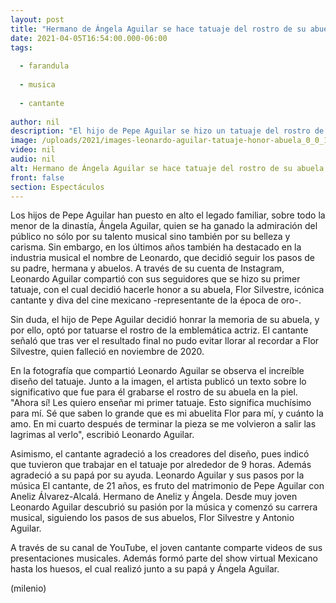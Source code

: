 ```yaml
---
layout: post
title: "Hermano de Ángela Aguilar se hace tatuaje del rostro de su abuela, Flor Silvestre"
date: 2021-04-05T16:54:00.000-06:00
tags:
  
  - farandula
  
  - musica
  
  - cantante
  
author: nil
description: "El hijo de Pepe Aguilar se hizo un tatuaje del rostro de su abuela, Flor Silvestre, para honrar su legado y carrera artística. "
image: /uploads/2021/images-leonardo-aguilar-tatuaje-honor-abuela_0_0_1200_747.jpg
video: nil
audio: nil
alt: Hermano de Ángela Aguilar se hace tatuaje del rostro de su abuela, Flor Silvestre
front: false
section: Espectáculos
---
```


Los hijos de Pepe Aguilar han puesto en alto el legado familiar, sobre todo la menor de la dinastía, Ángela Aguilar, quien se ha ganado la admiración del público no sólo por su talento musical sino también por su belleza y carisma. Sin embargo, en los últimos años también ha destacado en la industria musical el nombre de Leonardo, que decidió seguir los pasos de su padre, hermana y abuelos. A través de su cuenta de Instagram, Leonardo Aguilar compartió con sus seguidores que se hizo su primer tatuaje, con el cual decidió hacerle honor a su abuela, Flor Silvestre, icónica cantante y diva del cine mexicano -representante de la época de oro-. 

Sin duda, el hijo de Pepe Aguilar decidió honrar la memoria de su abuela, y por ello, optó por tatuarse el rostro de la emblemática actriz. El cantante señaló que tras ver el resultado final no pudo evitar llorar al recordar a Flor Silvestre, quien falleció en noviembre de 2020.  

En la fotografía que compartió Leonardo Aguilar se observa el increíble diseño del tatuaje. Junto a la imagen, el artista publicó un texto sobre lo significativo que fue para él grabarse el rostro de su abuela en la piel.  "Ahora sí! Les quiero enseñar mi primer tatuaje. Esto significa muchísimo para mí. Sé que saben lo grande que es mi abuelita Flor para mí, y cuánto la amo. En mi cuarto después de terminar la pieza se me volvieron a salir las lagrimas al verlo", escribió Leonardo Aguilar.  

Asimismo, el cantante agradeció a los creadores del diseño, pues indicó que tuvieron que trabajar en el tatuaje por alrededor de 9 horas. Además agradeció a su papá por su ayuda.  Leonardo Aguilar y sus pasos por la música El cantante, de 21 años, es fruto del matrimonio de Pepe Aguilar con Aneliz Álvarez-Alcalá. Hermano de Aneliz y Ángela. Desde muy joven Leonardo Aguilar descubrió su pasión por la música y comenzó su carrera musical, siguiendo los pasos de sus abuelos, Flor Silvestre y Antonio Aguilar.  

A través de su canal de YouTube, el joven cantante comparte videos de sus presentaciones musicales. Además formó parte del show virtual Mexicano hasta los huesos, el cual realizó junto a su papá y Ángela Aguilar. 

(milenio)